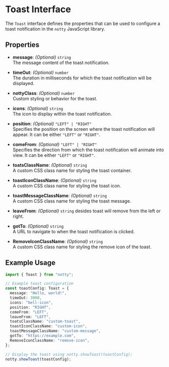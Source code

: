 # Toast Interface

The `Toast` interface defines the properties that can be used to configure a toast notification in the `notty` JavaScript library.

## Properties

- **message**: _(Optional)_ `string`  
  The message content of the toast notification.

- **timeOut**: _(Optional)_ `number`  
  The duration in milliseconds for which the toast notification will be displayed.

- **nottyClass**: _(Optional)_ `number`  
  Custom styling or behavior for the toast.

- **icons**: _(Optional)_ `string`  
  The icon to display within the toast notification.

- **position**: _(Optional)_ `"LEFT" | "RIGHT"`  
  Specifies the position on the screen where the toast notification will appear. It can be either `"LEFT"` or `"RIGHT"`.

- **comeFrom**: _(Optional)_ `"LEFT" | "RIGHT"`  
  Specifies the direction from which the toast notification will animate into view. It can be either `"LEFT"` or `"RIGHT"`.

- **toatsClassName**: _(Optional)_ `string`  
  A custom CSS class name for styling the toast container.

- **toastIconClassName**: _(Optional)_ `string`  
  A custom CSS class name for styling the toast icon.

- **toastMessageClassName**: _(Optional)_ `string`  
  A custom CSS class name for styling the toast message.

- **leaveFrom**: _(Optional)_ `string`
   desides toast will remove from the left or right.

- **gotTo**: _(Optional)_ `string`  
  A URL to navigate to when the toast notification is clicked.

- **RemoveIconClassName**: _(Optional)_ `string`  
  A custom CSS class name for styling the remove icon of the toast.

## Example Usage

```typescript
import { Toast } from "notty";

// Example toast configuration
const toastConfig: Toast = {
  message: "Hello, world!",
  timeOut: 3000,
  icons: "bell-icon",
  position: "RIGHT",
  comeFrom: "LEFT",
  leaveFrom: "LEFT",
  toatsClassName: "custom-toast",
  toastIconClassName: "custom-icon",
  toastMessageClassName: "custom-message",
  gotTo: "https://example.com",
  RemoveIconClassName: "remove-icon",
};

// Display the toast using notty.showToast(toastConfig);
notty.showToast(toastConfig);
```
